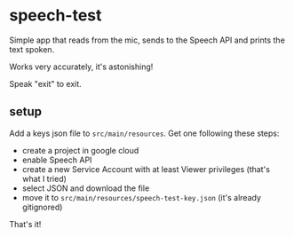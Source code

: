 # speech-test

Simple app that reads from the mic, sends to the Speech API and prints the text spoken.  

Works very accurately, it's astonishing!  

Speak "exit" to exit.  

## setup

Add a keys json file to `src/main/resources`. Get one following these steps:

 * create a project in google cloud
 * enable Speech API
 * create a new Service Account with at least Viewer privileges (that's what I tried)
 * select JSON and download the file
 * move it to `src/main/resources/speech-test-key.json` (it's already gitignored)

That's it!
